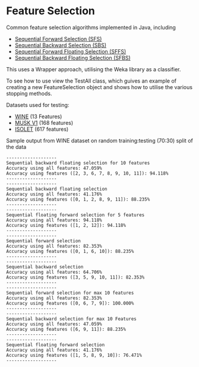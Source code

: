 # Feature Selection

Common feature selection algorithms implemented in Java, including 

- [Sequential Forward Selection (SFS)](selection/SequentialForwardSelection.java)
- [Sequential Backward Selection (SBS)](selection/SequentialBackwardsSelection.java)
- [Sequential Forward Floating Selection (SFFS)](selection/SequentialFloatingForwardSelection.java)
- [Sequential Backward Floating Selection (SFBS)](selection/SequentialFloatingBackwardSelection.java)

This uses a Wrapper approach, utilising the Weka library as a classifier.

To see how to use view the TestAll class, which guives an example of creating a new FeatureSelection
object and shows how to utilise the various stopping methods.

Datasets used for testing:

- [WINE](https://archive.ics.uci.edu/ml/datasets/wine) (13 Features)
- [MUSK V1](https://archive.ics.uci.edu/ml/datasets/Musk+(Version+1)) (168 features)
- [ISOLET](https://archive.ics.uci.edu/ml/datasets/ISOLET) (617 features)

Sample output from WINE dataset on random training:testing (70:30) split of the data

```
-------------------
Sequential backward floating selection for 10 features
Accuracy using all features: 47.059%
Accuracy using features ([2, 3, 6, 7, 8, 9, 10, 11]): 94.118%
-------------------
-------------------
Sequential backward floating selection
Accuracy using all features: 41.176%
Accuracy using features ([0, 1, 2, 8, 9, 11]): 88.235%
-------------------
-------------------
Sequential floating forward selection for 5 features
Accuracy using all features: 94.118%
Accuracy using features ([1, 2, 12]): 94.118%
-------------------
-------------------
Sequential forward selection
Accuracy using all features: 82.353%
Accuracy using features ([0, 1, 6, 10]): 88.235%
-------------------
-------------------
Sequential backward selection
Accuracy using all features: 64.706%
Accuracy using features ([3, 5, 9, 10, 11]): 82.353%
-------------------
-------------------
Sequential forward selection for max 10 features
Accuracy using all features: 82.353%
Accuracy using features ([0, 6, 7, 9]): 100.000%
-------------------
-------------------
Sequential backward selection for max 10 Features
Accuracy using all features: 47.059%
Accuracy using features ([6, 9, 11]): 88.235%
-------------------
-------------------
Sequential floating forward selection
Accuracy using all features: 41.176%
Accuracy using features ([1, 5, 8, 9, 10]): 76.471%
-------------------
```
